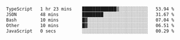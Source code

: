 <!--START_SECTION:waka-->

```txt
TypeScript   1 hr 23 mins    █████████████▒░░░░░░░░░░░   53.94 %
JSON         48 mins         ████████░░░░░░░░░░░░░░░░░   31.67 %
Bash         10 mins         █▓░░░░░░░░░░░░░░░░░░░░░░░   07.04 %
Other        10 mins         █▓░░░░░░░░░░░░░░░░░░░░░░░   06.51 %
JavaScript   0 secs          ░░░░░░░░░░░░░░░░░░░░░░░░░   00.29 %
```

<!--END_SECTION:waka-->